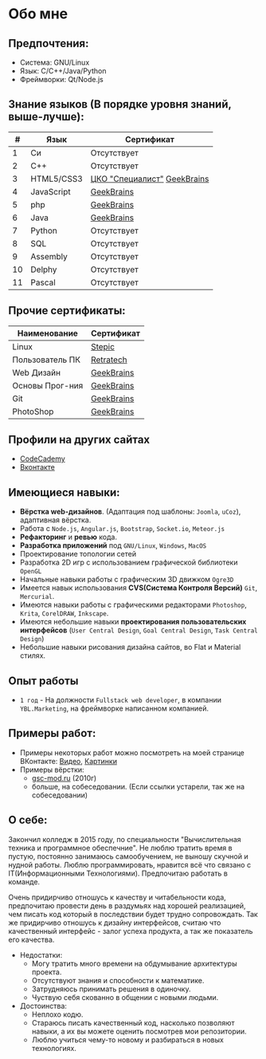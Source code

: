 Обо мне
=======

## Предпочтения:
- Система:    GNU/Linux
- Язык:       C/C++/Java/Python
- Фреймворки: Qt/Node.js

## Знание языков (В порядке уровня знаний, выше-лучше):

|  # |    Язык    |  Сертификат |
|----|------------| ------------|
|  1 | Си         | Отсутствует |
|  2 | С++        | Отсутствует |
|  3 | HTML5/CSS3 | [ЦКО "Специалист"](./certificate/specialist/ru_html%26css_basic.png) [GeekBrains](https://geekbrains.ru/certificates/98723) |
|  4 | JavaScript | [GeekBrains](https://geekbrains.ru/certificates/46740) |
|  5 | php        | [GeekBrains](https://geekbrains.ru/certificates/46750) |
|  6 | Java       | [GeekBrains](https://geekbrains.ru/certificates/46738) |
|  7 | Python     | Отсутствует |
|  8 | SQL        | Отсутствует |
|  9 | Assembly   | Отсутствует |
| 10 | Delphy     | Отсутствует |
| 11 | Pascal     | Отсутствует |


## Прочие сертификаты:

Наименование    | Сертификат
--------------- | -------------
Linux           | [Stepic](https://stepic.org/certificate/ea58ed5ec9ccaa99502af3ac68fcd63c23e3fb6e.pdf)
Пользователь ПК | [Retratech](http://certifications.ru/result/test/id/776658)
Web Дизайн      | [GeekBrains](https://geekbrains.ru/certificates/44971)
Основы Прог-ния | [GeekBrains](https://geekbrains.ru/certificates/44050)
Git             | [GeekBrains](https://geekbrains.ru/certificates/98714)
PhotoShop       | [GeekBrains](https://geekbrains.ru/certificates/98725)

## Профили на других сайтах
- [CodeCademy](http://www.codecademy.com/Demetrio95)
- [Вконтакте](https://vk.com/demetri0)

## Имеющиеся навыки:
- **Вёрстка web-дизайнов**. (Адаптация под шаблоны: `Joomla`, `uCoz`), адаптивная вёрстка.
- Работа с `Node.js`, `Angular.js`, `Bootstrap`, `Socket.io`, `Meteor.js`
- **Рефакторинг** и **ревью** кода.
- **Разработка приложений** под `GNU/Linux`, `Windows`, `MacOS`
- Проектирование топологии сетей
- Разработка 2D игр с использованием графической библиотеки `OpenGL`
- Начальные навыки работы с графическим 3D движком `Ogre3D`
- Имеется навык использования **CVS(Система Контроля Версий)** `Git`, `Mercurial`.
- Имеются навыки работы с графическими редакторами `Photoshop`, `Krita`, `CorelDRAW`, `Inkscape`.
- Имеются небольшие навыки **проектирования пользовательских интерфейсов** (`User Central Design`, `Goal Central Design`, `Task Central Design`)
- Небольшие навыки рисования дизайна сайтов, во Flat и Material стилях.

## Опыт работы
- `1 год` - На должности `Fullstack web developer`, в компании `YBL.Marketing`, на фреймворке написанном компанией.

## Примеры работ:
- Примеры некоторых работ можно посмотреть на моей странице ВКонтакте:  [Видео](https://vk.com/video?section=album_48157613), [Картинки](https://vk.com/album181219257_170061149)
- Примеры вёрстки: 
  - [gsc-mod.ru](http://gsc-mod.ru) (2010г)
  - больше, на собеседовании. (Если ссылки устарели, так же на собеседовании)

## О себе:
Закончил колледж в 2015 году, по специальности "Вычислительная техника и программное обеспечние". Не люблю тратить время в пустую, постоянно занимаюсь самообучением, не выношу скучной и нудной работы. Люблю программировать, нравится всё что связано с IT(Информационными Технологиями). Предпочитаю работать в команде.

Очень придирчиво отношусь к качеству и читабельности кода, предпочитаю провести день в раздумьях над хорошей реализацией, чем писать код который в последствии будет трудно сопровождать. Так же придирчиво отношусь к дизайну интерфейсов, считаю что качественный интерфейс - залог успеха продукта, а так же показатель его качества.

- Недостатки:
  - Могу тратить много времени на обдумывание архитектуры проекта.
  - Отсутствуют знания и способности к математике.
  - Затрудняюсь принимать решения в одиночку.
  - Чуствую себя скованно в общении с новыми людьми.
- Достоинства:
  - Неплохо кодю.
  - Стараюсь писать качественный код, насколько позволяют навыки, а их вы можете оценить посмотрев мои репозитории.
  - Люблю учиться чему-то новому и разбираться в новых технологиях.
